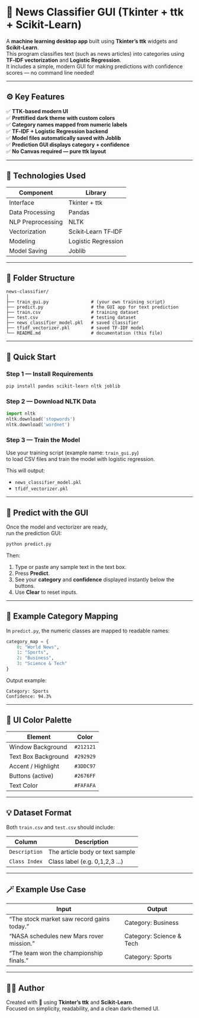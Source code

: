 # 📰 News Classifier GUI (Tkinter + ttk + Scikit‑Learn)

A **machine learning desktop app** built using **Tkinter’s ttk** widgets and **Scikit‑Learn**.  
This program classifies text (such as news articles) into categories using **TF‑IDF vectorization** and **Logistic Regression**.  
It includes a simple, modern GUI for making predictions with confidence scores — no command line needed!

***

## ⚙️ Key Features

✅ **TTK‑based modern UI**  
✅ **Prettified dark theme with custom colors**  
✅ **Category names mapped from numeric labels**  
✅ **TF‑IDF + Logistic Regression backend**  
✅ **Model files automatically saved with Joblib**  
✅ **Prediction GUI displays category + confidence**  
✅ **No Canvas required — pure ttk layout**

***

## 🧩 Technologies Used

| Component | Library |
|------------|----------|
| Interface | Tkinter + ttk |
| Data Processing | Pandas |
| NLP Preprocessing | NLTK |
| Vectorization | Scikit‑Learn TF‑IDF |
| Modeling | Logistic Regression |
| Model Saving | Joblib |

***

## 📁 Folder Structure

```
news-classifier/
│
├── train_gui.py                # (your own training script)
├── predict.py                  # the GUI app for text prediction
├── train.csv                   # training dataset
├── test.csv                    # testing dataset
├── news_classifier_model.pkl   # saved classifier
├── tfidf_vectorizer.pkl        # saved TF-IDF model
└── README.md                   # documentation (this file)
```

***

## 🚀 Quick Start

### Step 1 — Install Requirements  
```bash
pip install pandas scikit-learn nltk joblib
```

### Step 2 — Download NLTK Data  
```python
import nltk
nltk.download('stopwords')
nltk.download('wordnet')
```

### Step 3 — Train the Model  
Use your training script (example name: `train_gui.py`)  
to load CSV files and train the model with logistic regression.

This will output:
- `news_classifier_model.pkl`
- `tfidf_vectorizer.pkl`

***

## 🎯 Predict with the GUI

Once the model and vectorizer are ready,  
run the prediction GUI:

```bash
python predict.py
```

Then:
1. Type or paste any sample text in the text box.  
2. Press **Predict**.  
3. See your **category** and **confidence** displayed instantly below the buttons.  
4. Use **Clear** to reset inputs.

***

## 🧠 Example Category Mapping

In `predict.py`, the numeric classes are mapped to readable names:

```python
category_map = {
    0: "World News",
    1: "Sports",
    2: "Business",
    3: "Science & Tech"
}
```

Output example:
```
Category: Sports
Confidence: 94.3%
```

***

## 🎨 UI Color Palette

| Element | Color |
|----------|--------|
| Window Background | `#212121` |
| Text Box Background | `#292929` |
| Accent / Highlight | `#3DDC97` |
| Buttons (active) | `#2676FF` |
| Text Color | `#FAFAFA` |

***

## 💡 Dataset Format

Both `train.csv` and `test.csv` should include:

| Column | Description |
|--------|-------------|
| `Description` | The article body or text sample |
| `Class Index` | Class label (e.g. 0,1,2,3 ...) |

***

## 🪄 Example Use Case

| Input | Output |
|-------|---------|
| “The stock market saw record gains today.” | Category: Business |
| “NASA schedules new Mars rover mission.” | Category: Science & Tech |
| “The team won the championship finals.” | Category: Sports |

***

## 🧑‍💻 Author

Created with 💚 using **Tkinter’s ttk** and **Scikit‑Learn**.  
Focused on simplicity, readability, and a clean dark‑themed UI.

